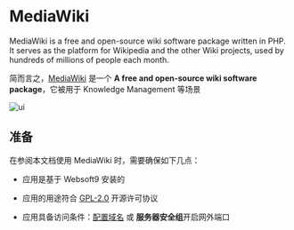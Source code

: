 # MediaWiki

MediaWiki is a free and open-source wiki software package written in PHP. It serves as the platform for Wikipedia and the other Wiki projects, used by hundreds of millions of people each month. 

简而言之，[MediaWiki](https://www.mediawiki.org/wiki/MediaWiki) 是一个 **A free and open-source wiki software package**，它被用于 Knowledge Management  等场景


![ui](https://libs.websoft9.com/Websoft9/DocsPicture/en/mediawiki/mediawikiui.gif)


## 准备

在参阅本文档使用 MediaWiki 时，需要确保如下几点：

- 应用是基于 Websoft9 安装的

- 应用的用途符合 [GPL-2.0](https://opensource.org/licenses/GPL-2.0) 开源许可协议

- 应用具备访问条件：[配置域名](./guide/appsetdomain) 或 **服务器安全组**开启网外端口